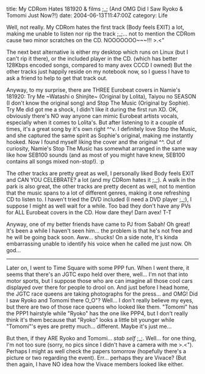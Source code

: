 title: My CDRom Hates 181920 & films ;_; (And OMG Did I Saw Ryoko & Tomomi Just Now?!)
date: 2004-06-13T11:47:00Z
category: Life

Well, not really. My CDRom hates the first track (Body feels EXIT) a lot, making me unable to listen nor rip the track ;\_;… not to mention the CDRom cause two minor scratches on the CD. NOOOOOOO~~~!!! >.<"

The next best alternative is either my desktop which runs on Linux (but I can't rip it there), or the included player in the CD. (which has better 128Kbps encoded songs, compared to many avex CCCD I owned) But the other tracks just happily reside on my notebook now, so I guess I have to ask a friend to help to get that track out.

Anyway, to my surprise, there are THREE Eurobeat covers in Namie's 181920: Try Me ~Watashi o Shinjite~ (Original by Lolita), Taiyou no SEASON (I don't know the original song) and Stop The Music (Original by Sophie). Try Me did got me a shock, I didn't like it during the first run XD. OK, obviously there's NO way anyone can mimic Eurobeat artists vocals, especially when it comes to Lolita's. But after listening to it a couple of times, it's a great song by it's own right ^^v. I definitely love Stop the Music, and she captured the same spirit as Sophie's original, making me instantly hooked. Now I found myself liking the cover and the original ^^. Out of curiosity, Namie's Stop The Music has somewhat arranged in the same way like how SEB100 sounds (and as most of you might have knew, SEB100 contains all songs mixed non-stop!). :p

The other tracks are pretty great as well, I personally liked Body feels EXIT and CAN YOU CELEBRATE? a lot (and my CDRom hates it ;\_;). A walk in the park is also great, the other tracks are pretty decent as well, not to mention that the music spans to a lot of different genres, making it one refreshing CD to listen to. I haven't tried the DVD included (I need a DVD player ;\_;), I suppose I might as well wait for a while. Too bad they don't have any PVs for ALL Eurobeat covers in the CD. How dare they! Darn avex! T-T

Anyway, one of my better friends have came to PJ from Sabah! Oh great! It's been a while I haven't seen him… the problem is that he's not free and he will be going back soon. Aww… shucks! On a side note, It's kinda embarrassing unable to identify his voice when he called me just now. Oh god…

---

Later on, I went to Time Square with some PPP fun. When I went there, it seems that there's an JGTC expo held over there, well… I'm not that into motor sports, but I suppose those who are can imagine all those cool cars displayed over there for people to drool on. And just before I head home, the JGTC race queens are taking photographs for the press… and OMG! Did I saw Ryoko and Tomomi there O\_O"? Well… I don't really believe my eyes, but there are two of those race queens who looked like them. "Tomomi" has the PPP1 hairstyle while "Ryoko" has the one like PPP4, but I don't really think it's them because that "Ryoko" looks a little bit younger while "Tomomi"'s eyes are pretty much… different. Maybe it's just me…

But then, if they ARE Ryoko and Tomomi… *stab self* ;\_;. Well… for one thing, I'm not too sure (sorry, no pics since I didn't have a camera with me >.<"). Perhaps I might as well check the papers tomorrow (hopefully there's a picture or two regarding the event). Err… perhaps they are Vivace? (But then again, I have NO idea how the Vivace members looked like either.
